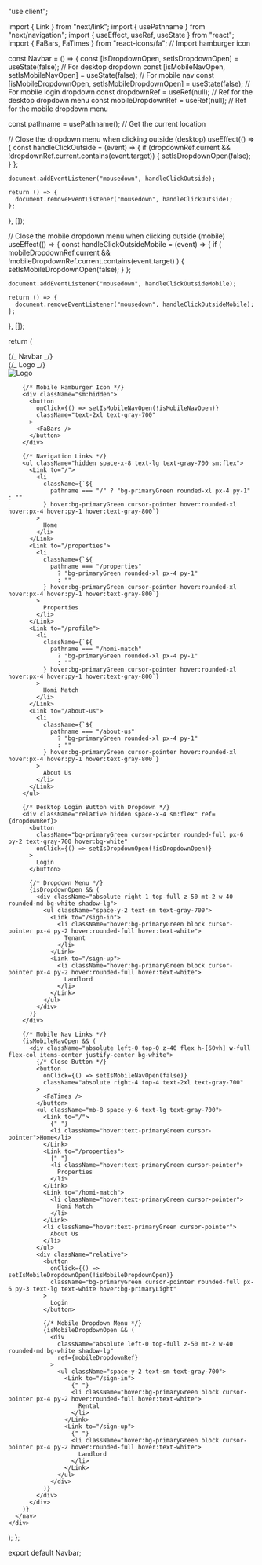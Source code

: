 "use client";

import { Link } from "next/link";
import { usePathname } from "next/navigation";
import { useEffect, useRef, useState } from "react";
import { FaBars, FaTimes } from "react-icons/fa"; // Import hamburger icon

const Navbar = () => {
const [isDropdownOpen, setIsDropdownOpen] = useState(false); // For desktop dropdown
const [isMobileNavOpen, setIsMobileNavOpen] = useState(false); // For mobile nav
const [isMobileDropdownOpen, setIsMobileDropdownOpen] = useState(false); // For mobile login dropdown
const dropdownRef = useRef(null); // Ref for the desktop dropdown menu
const mobileDropdownRef = useRef(null); // Ref for the mobile dropdown menu

const pathname = usePathname(); // Get the current location

// Close the dropdown menu when clicking outside (desktop)
useEffect(() => {
const handleClickOutside = (event) => {
if (dropdownRef.current && !dropdownRef.current.contains(event.target)) {
setIsDropdownOpen(false);
}
};

    document.addEventListener("mousedown", handleClickOutside);

    return () => {
      document.removeEventListener("mousedown", handleClickOutside);
    };

}, []);

// Close the mobile dropdown menu when clicking outside (mobile)
useEffect(() => {
const handleClickOutsideMobile = (event) => {
if (
mobileDropdownRef.current &&
!mobileDropdownRef.current.contains(event.target)
) {
setIsMobileDropdownOpen(false);
}
};

    document.addEventListener("mousedown", handleClickOutsideMobile);

    return () => {
      document.removeEventListener("mousedown", handleClickOutsideMobile);
    };

}, []);

return (
<div className="absolute left-0 top-6 flex w-full items-center justify-center px-4 sm:px-12">
{/_ Navbar _/}
<nav className="z-50 flex w-full max-w-6xl items-center justify-between rounded-full bg-white px-6 py-4 shadow-lg">
{/_ Logo _/}
<div>
<Image src={logo} alt="Logo" className="h-10" />
</div>

        {/* Mobile Hamburger Icon */}
        <div className="sm:hidden">
          <button
            onClick={() => setIsMobileNavOpen(!isMobileNavOpen)}
            className="text-2xl text-gray-700"
          >
            <FaBars />
          </button>
        </div>

        {/* Navigation Links */}
        <ul className="hidden space-x-8 text-lg text-gray-700 sm:flex">
          <Link to="/">
            <li
              className={`${
                pathname === "/" ? "bg-primaryGreen rounded-xl px-4 py-1" : ""
              } hover:bg-primaryGreen cursor-pointer hover:rounded-xl hover:px-4 hover:py-1 hover:text-gray-800`}
            >
              Home
            </li>
          </Link>
          <Link to="/properties">
            <li
              className={`${
                pathname === "/properties"
                  ? "bg-primaryGreen rounded-xl px-4 py-1"
                  : ""
              } hover:bg-primaryGreen cursor-pointer hover:rounded-xl hover:px-4 hover:py-1 hover:text-gray-800`}
            >
              Properties
            </li>
          </Link>
          <Link to="/profile">
            <li
              className={`${
                pathname === "/homi-match"
                  ? "bg-primaryGreen rounded-xl px-4 py-1"
                  : ""
              } hover:bg-primaryGreen cursor-pointer hover:rounded-xl hover:px-4 hover:py-1 hover:text-gray-800`}
            >
              Homi Match
            </li>
          </Link>
          <Link to="/about-us">
            <li
              className={`${
                pathname === "/about-us"
                  ? "bg-primaryGreen rounded-xl px-4 py-1"
                  : ""
              } hover:bg-primaryGreen cursor-pointer hover:rounded-xl hover:px-4 hover:py-1 hover:text-gray-800`}
            >
              About Us
            </li>
          </Link>
        </ul>

        {/* Desktop Login Button with Dropdown */}
        <div className="relative hidden space-x-4 sm:flex" ref={dropdownRef}>
          <button
            className="bg-primaryGreen cursor-pointer rounded-full px-6 py-2 text-gray-700 hover:bg-white"
            onClick={() => setIsDropdownOpen(!isDropdownOpen)}
          >
            Login
          </button>

          {/* Dropdown Menu */}
          {isDropdownOpen && (
            <div className="absolute right-1 top-full z-50 mt-2 w-40 rounded-md bg-white shadow-lg">
              <ul className="space-y-2 text-sm text-gray-700">
                <Link to="/sign-in">
                  <li className="hover:bg-primaryGreen block cursor-pointer px-4 py-2 hover:rounded-full hover:text-white">
                    Tenant
                  </li>
                </Link>
                <Link to="/sign-up">
                  <li className="hover:bg-primaryGreen block cursor-pointer px-4 py-2 hover:rounded-full hover:text-white">
                    Landlord
                  </li>
                </Link>
              </ul>
            </div>
          )}
        </div>

        {/* Mobile Nav Links */}
        {isMobileNavOpen && (
          <div className="absolute left-0 top-0 z-40 flex h-[60vh] w-full flex-col items-center justify-center bg-white">
            {/* Close Button */}
            <button
              onClick={() => setIsMobileNavOpen(false)}
              className="absolute right-4 top-4 text-2xl text-gray-700"
            >
              <FaTimes />
            </button>
            <ul className="mb-8 space-y-6 text-lg text-gray-700">
              <Link to="/">
                {" "}
                <li className="hover:text-primaryGreen cursor-pointer">Home</li>
              </Link>
              <Link to="/properties">
                {" "}
                <li className="hover:text-primaryGreen cursor-pointer">
                  Properties
                </li>
              </Link>
              <Link to="/homi-match">
                <li className="hover:text-primaryGreen cursor-pointer">
                  Homi Match
                </li>
              </Link>
              <li className="hover:text-primaryGreen cursor-pointer">
                About Us
              </li>
            </ul>
            <div className="relative">
              <button
                onClick={() => setIsMobileDropdownOpen(!isMobileDropdownOpen)}
                className="bg-primaryGreen cursor-pointer rounded-full px-6 py-3 text-lg text-white hover:bg-primaryLight"
              >
                Login
              </button>

              {/* Mobile Dropdown Menu */}
              {isMobileDropdownOpen && (
                <div
                  className="absolute left-0 top-full z-50 mt-2 w-40 rounded-md bg-white shadow-lg"
                  ref={mobileDropdownRef}
                >
                  <ul className="space-y-2 text-sm text-gray-700">
                    <Link to="/sign-in">
                      {" "}
                      <li className="hover:bg-primaryGreen block cursor-pointer px-4 py-2 hover:rounded-full hover:text-white">
                        Rental
                      </li>
                    </Link>
                    <Link to="/sign-up">
                      {" "}
                      <li className="hover:bg-primaryGreen block cursor-pointer px-4 py-2 hover:rounded-full hover:text-white">
                        Landlord
                      </li>
                    </Link>
                  </ul>
                </div>
              )}
            </div>
          </div>
        )}
      </nav>
    </div>

);
};

export default Navbar;
